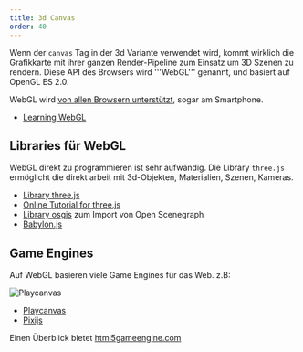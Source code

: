 ```yaml
---
title: 3d Canvas
order: 40
---
```


Wenn der `canvas` Tag in der 3d Variante verwendet wird,
kommt wirklich die Grafikkarte mit ihrer ganzen Render-Pipeline zum Einsatz
um 3D Szenen zu rendern. Diese API des Browsers wird
'''WebGL''' genannt, und basiert auf OpenGL ES 2.0.

WebGL wird [von allen Browsern unterstützt](http://caniuse.com/#feat=webgl),
sogar am Smartphone.

- [Learning WebGL](http://learningwebgl.com/blog/?page_id=1217)

## Libraries für WebGL

WebGL direkt zu programmieren ist sehr aufwändig. Die Library `three.js`
ermöglicht die direkt arbeit mit 3d-Objekten, Materialien, Szenen, Kameras.

<canvas id="my_canvas" width="500" height="500"></canvas>

<script src="https://cdnjs.cloudflare.com/ajax/libs/three.js/r77/three.js"></script>
<script src="/images/cube.js"></script>

- [Library three.js](http://blog.teamtreehouse.com/the-beginners-guide-to-three-js)
- [Online Tutorial for three.js](https://discoverthreejs.com/book/1-first-steps/intro/) 
- [Library osgjs](https://github.com/cedricpinson/osgjs) zum Import von Open Scenegraph
- [Babylon.js](https://www.babylonjs.com/)

## Game Engines

Auf WebGL basieren viele Game Engines für das Web. z.B:

![Playcanvas](/images/grafik/playcanvas.png)

- [Playcanvas](https://playcanvas.com/)
- [Pixijs](https://www.pixijs.com/)

Einen Überblick bietet [html5gameengine.com](https://html5gameengine.com/tag/webgl)
